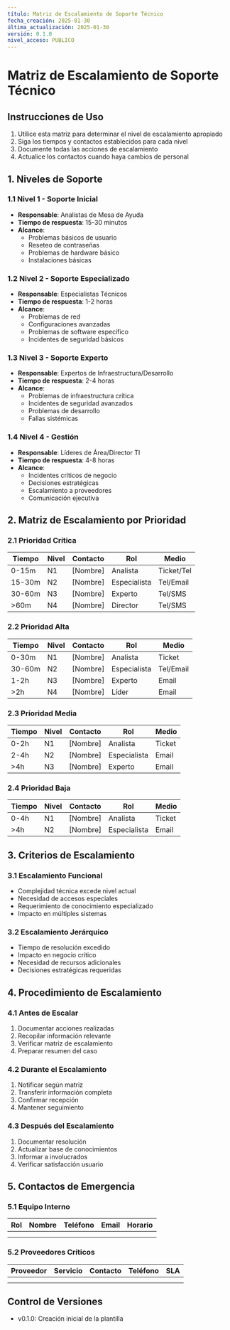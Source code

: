 ```yaml
---
título: Matriz de Escalamiento de Soporte Técnico
fecha_creación: 2025-01-30
última_actualización: 2025-01-30
versión: 0.1.0
nivel_acceso: PUBLICO
---
```

# Matriz de Escalamiento de Soporte Técnico

## Instrucciones de Uso
1. Utilice esta matriz para determinar el nivel de escalamiento apropiado
2. Siga los tiempos y contactos establecidos para cada nivel
3. Documente todas las acciones de escalamiento
4. Actualice los contactos cuando haya cambios de personal

## 1. Niveles de Soporte

### 1.1 Nivel 1 - Soporte Inicial
- **Responsable**: Analistas de Mesa de Ayuda
- **Tiempo de respuesta**: 15-30 minutos
- **Alcance**: 
  - Problemas básicos de usuario
  - Reseteo de contraseñas
  - Problemas de hardware básico
  - Instalaciones básicas

### 1.2 Nivel 2 - Soporte Especializado
- **Responsable**: Especialistas Técnicos
- **Tiempo de respuesta**: 1-2 horas
- **Alcance**:
  - Problemas de red
  - Configuraciones avanzadas
  - Problemas de software específico
  - Incidentes de seguridad básicos

### 1.3 Nivel 3 - Soporte Experto
- **Responsable**: Expertos de Infraestructura/Desarrollo
- **Tiempo de respuesta**: 2-4 horas
- **Alcance**:
  - Problemas de infraestructura crítica
  - Incidentes de seguridad avanzados
  - Problemas de desarrollo
  - Fallas sistémicas

### 1.4 Nivel 4 - Gestión
- **Responsable**: Líderes de Área/Director TI
- **Tiempo de respuesta**: 4-8 horas
- **Alcance**:
  - Incidentes críticos de negocio
  - Decisiones estratégicas
  - Escalamiento a proveedores
  - Comunicación ejecutiva

## 2. Matriz de Escalamiento por Prioridad

### 2.1 Prioridad Crítica
| Tiempo | Nivel | Contacto | Rol | Medio |
|--------|-------|----------|-----|-------|
| 0-15m  | N1    | [Nombre] | Analista | Ticket/Tel |
| 15-30m | N2    | [Nombre] | Especialista | Tel/Email |
| 30-60m | N3    | [Nombre] | Experto | Tel/SMS |
| >60m   | N4    | [Nombre] | Director | Tel/SMS |

### 2.2 Prioridad Alta
| Tiempo | Nivel | Contacto | Rol | Medio |
|--------|-------|----------|-----|-------|
| 0-30m  | N1    | [Nombre] | Analista | Ticket |
| 30-60m | N2    | [Nombre] | Especialista | Tel/Email |
| 1-2h   | N3    | [Nombre] | Experto | Email |
| >2h    | N4    | [Nombre] | Líder | Email |

### 2.3 Prioridad Media
| Tiempo | Nivel | Contacto | Rol | Medio |
|--------|-------|----------|-----|-------|
| 0-2h   | N1    | [Nombre] | Analista | Ticket |
| 2-4h   | N2    | [Nombre] | Especialista | Email |
| >4h    | N3    | [Nombre] | Experto | Email |

### 2.4 Prioridad Baja
| Tiempo | Nivel | Contacto | Rol | Medio |
|--------|-------|----------|-----|-------|
| 0-4h   | N1    | [Nombre] | Analista | Ticket |
| >4h    | N2    | [Nombre] | Especialista | Email |

## 3. Criterios de Escalamiento

### 3.1 Escalamiento Funcional
- Complejidad técnica excede nivel actual
- Necesidad de accesos especiales
- Requerimiento de conocimiento especializado
- Impacto en múltiples sistemas

### 3.2 Escalamiento Jerárquico
- Tiempo de resolución excedido
- Impacto en negocio crítico
- Necesidad de recursos adicionales
- Decisiones estratégicas requeridas

## 4. Procedimiento de Escalamiento

### 4.1 Antes de Escalar
1. Documentar acciones realizadas
2. Recopilar información relevante
3. Verificar matriz de escalamiento
4. Preparar resumen del caso

### 4.2 Durante el Escalamiento
1. Notificar según matriz
2. Transferir información completa
3. Confirmar recepción
4. Mantener seguimiento

### 4.3 Después del Escalamiento
1. Documentar resolución
2. Actualizar base de conocimientos
3. Informar a involucrados
4. Verificar satisfacción usuario

## 5. Contactos de Emergencia

### 5.1 Equipo Interno
| Rol | Nombre | Teléfono | Email | Horario |
|-----|---------|----------|-------|----------|
|     |         |          |       |          |
|     |         |          |       |          |

### 5.2 Proveedores Críticos
| Proveedor | Servicio | Contacto | Teléfono | SLA |
|-----------|----------|----------|----------|-----|
|           |          |          |          |     |
|           |          |          |          |     |

## Control de Versiones
- v0.1.0: Creación inicial de la plantilla 